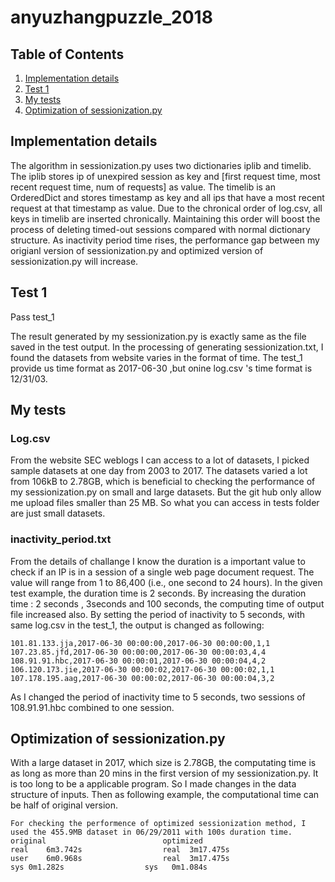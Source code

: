 # anyuzhangpuzzle_2018


## Table of Contents
1. [Implementation details](README.md#implementation-details)
2. [Test 1](README.md#test-1)
3. [My tests](README.md#my-tests)
4. [Optimization of sessionization.py ](README.md#Optimization-of-sessionization.py )

## Implementation details

The algorithm in sessionization.py uses two dictionaries iplib and timelib. The iplib stores ip of unexpired session as key and [first request time, most recent request time, num of requests] as value.  The timelib is an OrderedDict and stores timestamp as key and all ips that have a most recent request at that timestamp as value.   Due to the chronical order of log.csv, all keys in timelib are inserted chronically.  Maintaining this order will boost the process of deleting timed-out sessions compared with normal dictionary structure.  As inactivity period time rises, the performance gap between my origianl version of sessionization.py and optimized version of sessionization.py will increase.

## Test 1
Pass test_1  

The result generated by my sessionization.py is exactly same as the file saved in the test output.
In the processing of generating sessionization.txt, I found the datasets from website varies in the format of time. 
The test_1 provide us time format as 2017-06-30 ,but onine log.csv 's time format is 12/31/03.  

## My tests

### Log.csv

From the website SEC weblogs I can access to a lot of datasets, I picked sample datasets at one day from 2003 to 2017. The datasets varied a lot from 106kB to 2.78GB, which is beneficial to checking the performance of my sessionization.py on small and large datasets. But the git hub only allow me upload files smaller than 25 MB. So what you can access in tests folder are just small datasets.

### inactivity_period.txt

From the details of challange I know the duration is a important value to check if an IP is in a session of a single web page document request. The value will range from 1 to 86,400 (i.e., one second to 24 hours). In the given test example, the duration time is 2 seconds. By increasing the duration time : 2 seconds , 3seconds and 100 seconds, the computing time of output file increased also. 
By setting the period of inactivity to 5 seconds, with same log.csv in the test_1, the output is changed as following:

    101.81.133.jja,2017-06-30 00:00:00,2017-06-30 00:00:00,1,1
    107.23.85.jfd,2017-06-30 00:00:00,2017-06-30 00:00:03,4,4
    108.91.91.hbc,2017-06-30 00:00:01,2017-06-30 00:00:04,4,2
    106.120.173.jie,2017-06-30 00:00:02,2017-06-30 00:00:02,1,1
    107.178.195.aag,2017-06-30 00:00:02,2017-06-30 00:00:04,3,2
    
As I changed the period of inactivity time to 5 seconds, two sessions of 108.91.91.hbc combined to one session. 

## Optimization of sessionization.py 

With a large dataset in 2017, which size is 2.78GB, the computating time is as long as more than 20 mins in the first version of my sessionization.py. It is too long to be a applicable program. So I made changes in the data structure of inputs. Then as following example, the computational time can be half of original version.



    For checking the performence of optimized sessionization method, I used the 455.9MB dataset in 06/29/2011 with 100s duration time. 
    original                          optimized 
    real	6m3.742s                  real	3m17.475s
    user	6m0.968s                  real	3m17.475s
    sys	0m1.282s                  sys	0m1.084s



